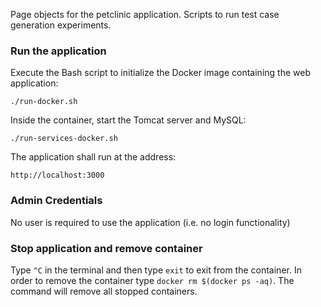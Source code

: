 Page objects for the petclinic application. Scripts to run test case generation experiments.

### Run the application

Execute the Bash script to initialize the Docker image containing the web application:

`./run-docker.sh`

Inside the container, start the Tomcat server and MySQL:

`./run-services-docker.sh`

The application shall run at the address:

`http://localhost:3000`

### Admin Credentials
No user is required to use the application (i.e. no login functionality)

### Stop application and remove container
Type `^C` in the terminal and then type `exit` to exit from the container. In order to remove the container type `docker rm $(docker ps -aq)`. The command will remove all stopped containers.
